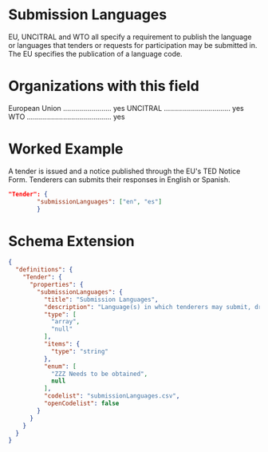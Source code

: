 Submission Languages
===============
EU, UNCITRAL and WTO all specify a requirement to publish the language or languages that tenders or requests for participation may be submitted in. The EU specifies the publication of a language code.

Organizations with this field
===============

European Union ........................ yes
UNCITRAL ................................. yes
WTO .......................................... yes

Worked Example
==============
A tender is issued and a notice published through the EU's TED Notice Form. Tenderers can submits their responses in English or Spanish.

```json
"Tender": {
        "submissionLanguages": ["en", "es"]
        }
```   

Schema Extension
=======
```json
{
  "definitions": {
    "Tender": {
      "properties": {
        "submissionLanguages": {
          "title": "Submission Languages",
          "description": "Language(s) in which tenderers may submit, drawn from the [submissionLanguages codelist](http://standard.open-contracting.org/1.1-dev/en/schema/codelists/#submission-languages ZZZ Needs to be obtained)",
          "type": [
            "array",
            "null"
          ],
          "items": {
            "type": "string"
          },
          "enum": [
            "ZZZ Needs to be obtained",
            null
          ],
          "codelist": "submissionLanguages.csv",
          "openCodelist": false
        }
      }
    }
  }
}
```